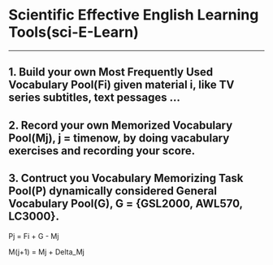 # Scientific Effective English Learning Tools(sci-E-Learn)
---

## 1. Build your own Most Frequently Used Vocabulary Pool(Fi) given material i, like TV series subtitles, text pessages ...

## 2. Record your own Memorized Vocabulary Pool(Mj), j = timenow, by doing vacabulary exercises and recording your score.

## 3. Contruct you Vocabulary Memorizing Task Pool(P) dynamically considered General Vocabulary Pool(G), G = {GSL2000, AWL570, LC3000}.

Pj = Fi + G - Mj

M(j+1) = Mj + Delta_Mj
